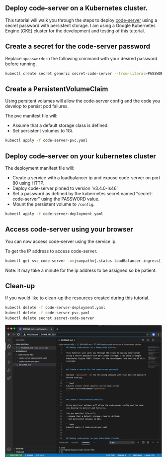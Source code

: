 ## Deploy code-server on a Kubernetes cluster.

This tutorial will walk you through the steps to deploy [code-server](https://github.com/cdr/code-server) using a secret password with persistent storage. I am using a Google Kubernetes Engine (GKE) cluster for the development and testing of this tutorial.


## Create a secret for the code-server password

Replace `<password>` in the following command with your desired password before running.

```bash
kubectl create secret generic secret-code-server --from-literal=PASSWORD='<password>'
```


## Create a PersistentVolumeClaim

Using persitent volumes will allow the code-server config and the code you develop to persist pod failures.

The pvc manifest file will:
- Assume that a default storage class is defined.
- Set persistent volumes to 1Gi.

```bash
kubectl apply -f code-server-pvc.yaml
```


## Deploy code-server on your kubernetes cluster

The deployment manifest file will:
- Create a service with a loadbalancer ip and expose code-server on port 80 using HTTP.
- Deploy code-server pinned to version 'v3.4.0-ls46'
- Set a password as defined by the kubernetes secret named "secret-code-server" using the PASSWORD value.
- Mount the persistent volume to `/config`.

```bash
kubectl apply -f code-server-deployment.yaml
```


## Access code-server using your browser

You can now access code-server using the service ip.

To get the IP address to access code-server.

```bash
kubectl get svc code-server -o=jsonpath={.status.loadBalancer.ingress[].ip}
```
Note: It may take a minute for the ip address to be assigned so be patient.


## Clean-up

If you would like to clean-up the resources created during this tutorial.

```bash
kubectl delete -f code-server-deployment.yaml
kubectl delete -f code-server-pvc.yaml
kubectl delete secret secret-code-server
```

![Screenshot](./doc/assets/screenshot.png)
